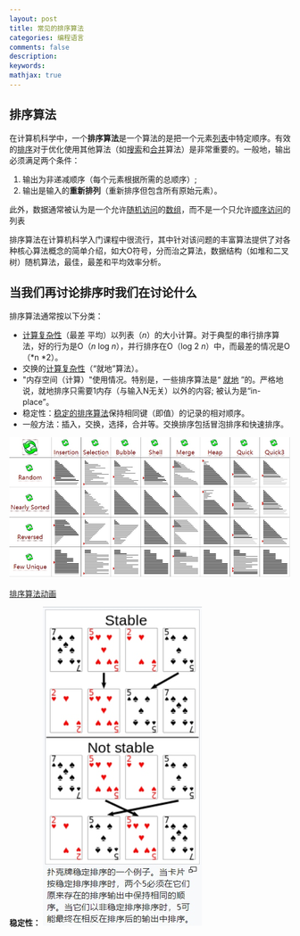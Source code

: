 ```yaml
---
layout: post
title: 常见的排序算法
categories: 编程语言
comments: false
description: 
keywords: 
mathjax: true
---
```

## 排序算法
在计算机科学中，一个**排序算法**是一个算法的是把一个元素[列表](https://en.wikipedia.org/wiki/List_(computing) "列表（计算）")中特定顺序。有效的[排序](https://en.wikipedia.org/wiki/Sorting "排序")对于优化使用其他算法（如[搜索](https://en.wikipedia.org/wiki/Search_algorithm "搜索算法")和[合并](https://en.wikipedia.org/wiki/Merge_algorithm "合并算法")算法）是非常重要的。一般地，输出必须满足两个条件：

1. 输出为非递减顺序（每个元素根据所需的总顺序）;
2. 输出是输入的**重新排列**（重新排序但包含所有原始元素）。

此外，数据通常被认为是一个允许[随机访问](https://en.wikipedia.org/wiki/Random_access "Random access")的[数组](https://en.wikipedia.org/wiki/Array_data_type "数组数据类型")，而不是一个只允许[顺序访问](https://en.wikipedia.org/wiki/Sequential_access "Sequential access")的列表

排序算法在计算机科学入门课程中很流行，其中针对该问题的丰富算法提供了对各种核心算法概念的简单介绍，如大O符号，分而治之算法，数据结构（如堆和二叉树）随机算法，最佳，最差和平均效率分析。

## 当我们再讨论排序时我们在讨论什么

排序算法通常按以下分类：

- [计算复杂性](https://en.wikipedia.org/wiki/Computational_complexity_theory "计算复杂性理论")（最差 平均）以列表（*n*）的大小计算。对于典型的串行排序算法，好的行为是O（*n*  log  *n*），并行排序在O（log 2  *n*）中，而最差的情况是O（*n *2）。
- 交换的[计算复杂性](https://en.wikipedia.org/wiki/Computational_complexity_theory "计算复杂性理论")（“就地”算法）。
- "内存空间（计算）"使用情况。特别是，一些排序算法是“ [就地](https://en.wikipedia.org/wiki/In-place_algorithm "就地算法") ”的。严格地说，就地排序只需要1内存（与输入N无关）以外的内容; 被认为是“in-place”。
- 稳定性：[稳定的排序算法](https://en.wikipedia.org/wiki/Sorting_algorithm#Stability)保持相同键（即值）的记录的相对顺序。
- 一般方法：插入，交换，选择，合并等。交换排序包括冒泡排序和快速排序。


![](/images/blog/2018-04-02-18-01-21.jpg)


[排序算法动画](https://web.archive.org/web/20150303022622/http://www.sorting-algorithms.com/)


**稳定性：**
![](/images/blog/2018-04-02-17-56-25.jpg)




